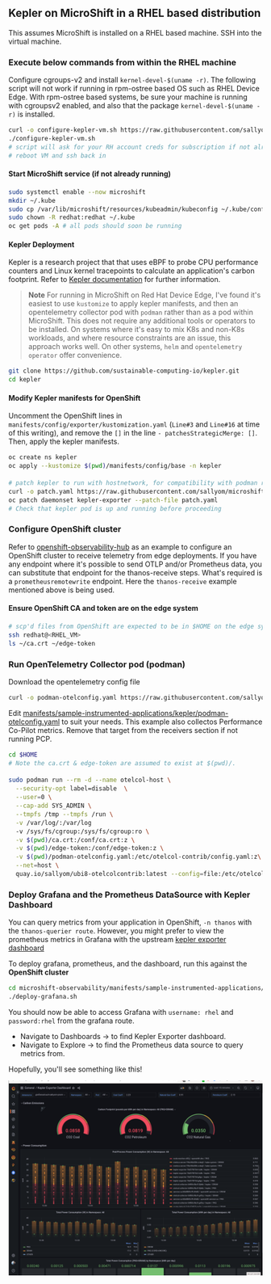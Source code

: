 ## Kepler on MicroShift in a RHEL based distribution

This assumes MicroShift is installed on a RHEL based machine.
SSH into the virtual machine.

### Execute below commands from within the RHEL machine

Configure cgroups-v2 and install `kernel-devel-$(uname -r)`.
The following script will not work if running in rpm-ostree based OS such as RHEL Device Edge.
With rpm-ostree based systems, be sure your machine is running with cgroupsv2 enabled,
and also that the package `kernel-devel-$(uname -r)` is installed.

```bash
curl -o configure-kepler-vm.sh https://raw.githubusercontent.com/sallyom/microshift-observability/main/manifests/sample-instrumented-applications/kepler/configure-microshift-vm-kepler.sh
./configure-kepler-vm.sh
# script will ask for your RH account creds for subscription if not already registered
# reboot VM and ssh back in
```

#### Start MicroShift service (if not already running)

```bash
sudo systemctl enable --now microshift
mkdir ~/.kube
sudo cp /var/lib/microshift/resources/kubeadmin/kubeconfig ~/.kube/config
sudo chown -R redhat:redhat ~/.kube
oc get pods -A # all pods should soon be running
```

#### Kepler Deployment

Kepler is a research project that that uses eBPF to probe CPU performance counters and Linux kernel tracepoints
to calculate an application's carbon footprint. Refer to [Kepler documentation](https://sustainable-computing.io/) for further information.

> **Note**
> For running in MicroShift on Red Hat Device Edge, I've found it's easiest to use `kustomize` to apply kepler manifests,
> and then an opentelemetry collector pod with `podman` rather than as a pod within MicroShift. This does not require any additional tools
> or operators to be installed. On systems where it's easy to mix K8s and non-K8s workloads, and where resource constraints are an issue,
> this approach works well. On other systems, `helm` and `opentelemetry operator` offer convenience.

```bash
git clone https://github.com/sustainable-computing-io/kepler.git
cd kepler
```

#### Modify Kepler manifests for OpenShift

Uncomment the OpenShift lines in `manifests/config/exporter/kustomization.yaml`
(`Line#3` and `Line#16` at time of this writing),
and remove the `[]` in the line `- patchesStrategicMerge: []`. Then, apply
the kepler manifests.

```bash
oc create ns kepler
oc apply --kustomize $(pwd)/manifests/config/base -n kepler

# patch kepler to run with hostnetwork, for compatibility with podman running opentelemetry collector
curl -o patch.yaml https://raw.githubusercontent.com/sallyom/microshift-observability/main/manifests/sample-instrumented-applications/kepler/patch.yaml
oc patch daemonset kepler-exporter --patch-file patch.yaml
# Check that kepler pod is up and running before proceeding
```

### Configure OpenShift cluster

Refer to [openshift-observability-hub](../../edge-pcp-to-ocp/README.md#hub-openshift-cluster) as an example
to configure an OpenShift cluster to receive telemetry from edge deployments. If you have any endpoint
where it's possible to send OTLP and/or Prometheus data, you can substitute that endpoint for the thanos-receive steps.
What's required is a `prometheusremotewrite` endpoint. Here the `thanos-receive` example mentioned above is being used.
 
#### Ensure OpenShift CA and token are on the edge system

```bash
# scp'd files from OpenShift are expected to be in $HOME on the edge system.
ssh redhat@<RHEL_VM>
ls ~/ca.crt ~/edge-token
```

### Run OpenTelemetry Collector pod (podman)

Download the opentelemetry config file

```bash
curl -o podman-otelconfig.yaml https://raw.githubusercontent.com/sallyom/microshift-observability/main/manifests/sample-instrumented-applications/kepler/podman-otelconfig.yaml
```

Edit [manifests/sample-instrumented-applications/kepler/podman-otelconfig.yaml](./podman-otelconfig.yaml) to suit your needs.
This example also collectos Performance Co-Pilot metrics. Remove that target from the receivers section if not running PCP.

```bash
cd $HOME
# Note the ca.crt & edge-token are assumed to exist at $(pwd)/.

sudo podman run --rm -d --name otelcol-host \
  --security-opt label=disable  \
  --user=0 \
  --cap-add SYS_ADMIN \
  --tmpfs /tmp --tmpfs /run \
  -v /var/log/:/var/log 
  -v /sys/fs/cgroup:/sys/fs/cgroup:ro \
  -v $(pwd)/ca.crt:/conf/ca.crt:z \
  -v $(pwd)/edge-token:/conf/edge-token:z \
  -v $(pwd)/podman-otelconfig.yaml:/etc/otelcol-contrib/config.yaml:z\
  --net=host \
  quay.io/sallyom/ubi8-otelcolcontrib:latest --config=file:/etc/otelcol-contrib/config.yaml
```

### Deploy Grafana and the Prometheus DataSource with Kepler Dashboard

You can query metrics from your application in OpenShift, `-n thanos` with the `thanos-querier route`.
However, you might prefer to view the prometheus metrics in Grafana with the upstream
[kepler exporter dashboard](https://github.com/sustainable-computing-io/kepler/blob/main/grafana-dashboards/Kepler-Exporter.json)

To deploy grafana, prometheus, and the dashboard, run this against the **OpenShift cluster**

```bash
cd microshift-observability/manifests/sample-instrumented-applications/kepler/dashboard-example-kepler
./deploy-grafana.sh
```

You should now be able to access Grafana with `username: rhel` and `password:rhel` from the grafana route.

* Navigate to Dashboards -> to find Kepler Exporter dashboard.
* Navigate to Explore -> to find the Prometheus data source to query metrics from.

Hopefully, you'll see something like this!

![You might see something like this!](../../../images/kepler-microshift.png)
